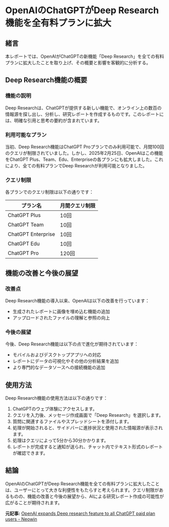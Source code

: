 # OpenAIのChatGPTがDeep Research機能を全有料プランに拡大

## 緒言

本レポートでは、OpenAIがChatGPTの新機能「Deep Research」を全ての有料プランに拡大したことを取り上げ、その概要と影響を客観的に分析する。

## Deep Research機能の概要

### 機能の説明

Deep Researchは、ChatGPTが提供する新しい機能で、オンライン上の数百の情報源を探し出し、分析し、研究レポートを作成するものです。このレポートには、明確な引用と思考の要約が含まれています。

### 利用可能なプラン

当初、Deep Research機能はChatGPT Proプランでのみ利用可能で、月間100回のクエリが制限されていました。しかし、2025年2月25日、OpenAIはこの機能をChatGPT Plus、Team、Edu、Enterpriseの各プランにも拡大しました。これにより、全ての有料プランでDeep Researchが利用可能となりました。

### クエリ制限

各プランでのクエリ制限は以下の通りです：

| プラン名 | 月間クエリ制限 |
|------------------|---------------|
| ChatGPT Plus | 10回 |
| ChatGPT Team | 10回 |
| ChatGPT Enterprise| 10回 |
| ChatGPT Edu | 10回 |
| ChatGPT Pro | 120回 |

## 機能の改善と今後の展望

### 改善点

Deep Research機能の導入以来、OpenAIは以下の改善を行っています：

- 生成されたレポートに画像を埋め込む機能の追加
- アップロードされたファイルの理解と参照の向上

### 今後の展望

今後、Deep Research機能は以下の点で進化が期待されています：

- モバイルおよびデスクトップアプリへの対応
- レポートにデータの可視化やその他の分析結果を追加
- より専門的なデータソースへの接続機能の追加

## 使用方法

Deep Research機能の使用方法は以下の通りです：

1. ChatGPTのウェブ体験にアクセスします。
2. クエリを入力後、メッセージ作成画面で「Deep Research」を選択します。
3. 質問に関連するファイルやスプレッドシートを添付します。
4. 処理が開始されると、サイドバーに進捗状況と使用された情報源が表示されます。
5. 処理はクエリによって5分から30分かかります。
6. レポートが完成すると通知が送られ、チャット内でテキスト形式のレポートが確認できます。

## 結論

OpenAIのChatGPTがDeep Research機能を全ての有料プランに拡大したことは、ユーザーにとって大きな利便性をもたらすと考えられます。クエリ制限があるものの、機能の改善と今後の展望から、AIによる研究レポート作成の可能性が広がることが期待されます。

**元記事:** [OpenAI expands Deep research feature to all ChatGPT paid plan users - Neowin](https://www.neowin.net/news/openai-expands-deep-research-feature-to-all-chatgpt-paid-plan-users/)
